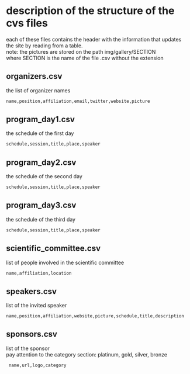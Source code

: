 # description of the structure of the cvs files
each of these files contains the header with the information that updates the site by reading from a table.\
note: the pictures are stored on the path img/gallery/SECTION\
where SECTION is the name of the file .csv without the extension

## organizers.csv
the list of organizer names
```bash
name,position,affiliation,email,twitter,website,picture
```
## program_day1.csv
the schedule of the first day
```bash
schedule,session,title,place,speaker
```
## program_day2.csv
the schedule of the second day
```bash
schedule,session,title,place,speaker
```
## program_day3.csv
the schedule of the third day
```bash
schedule,session,title,place,speaker
```
## scientific_committee.csv
list of people involved in the scientific committee
```bash
name,affiliation,location
```
## speakers.csv
list of the invited speaker
```bash
name,position,affiliation,website,picture,schedule,title,description
```
## sponsors.csv
list of the sponsor\
pay attention to the category section: platinum, gold, silver, bronze
```bash
 name,url,logo,category
```
